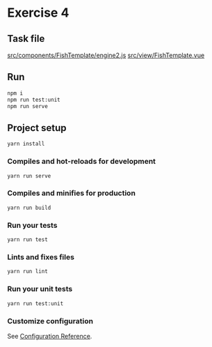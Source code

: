 # Exercise 4

## Task file

[src/components/FishTemplate/engine2.js](src/components/FishTemplate/engine2.js)
[src/view/FishTemplate.vue](src/view/FishTemplate.vue)

## Run

```bash
npm i
npm run test:unit
npm run serve
```

## Project setup
```
yarn install
```

### Compiles and hot-reloads for development
```
yarn run serve
```

### Compiles and minifies for production
```
yarn run build
```

### Run your tests
```
yarn run test
```

### Lints and fixes files
```
yarn run lint
```

### Run your unit tests
```
yarn run test:unit
```

### Customize configuration
See [Configuration Reference](https://cli.vuejs.org/config/).
